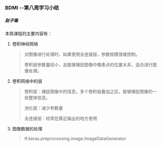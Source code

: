 ### BDMI --第八周学习小结

##### 赵子瑜

本周课程的主要内容有：

1. 卷积神经网络

   > 对图像进行处理时，如果使用全连接层，参数规模很难控制。
   >
   > 卷积层参数量较小，且能够捕捉图像中像素点的位置关系，适合进行图像处理。
   
2. 卷积网络中的层

   > 卷积层：捕捉图像中的信息，多个卷积层叠加之后，能够捕捉图像的一些整体信息。
   >
   > 池化层：减少参数量
   >
   > 全连接层：经常在靠近输出的地方使用
   

3. 图像数据的处理

   > tf.keras.preprocessing.image.ImageDataGenerator

